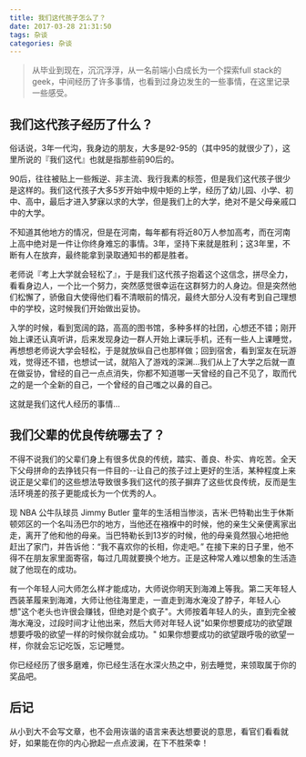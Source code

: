 ```yaml
---
title: 我们这代孩子怎么了？
date: 2017-03-28 21:31:50
tags: 杂谈
categories: 杂谈
---
```

>从毕业到现在，沉沉浮浮，从一名前端小白成长为一个探索full stack的 geek，中间经历了许多事情，也看到过身边发生的一些事情，在这里记录一些感受。

## 我们这代孩子经历了什么？
俗话说，3年一代沟，我身边的朋友，大多是92-95的（其中95的就很少了），这里所说的『我们这代』也就是指那些前90后的。

90后，往往被贴上一些叛逆、非主流、我行我素的标签，但是我们这代孩子很少是这样的。我们这代孩子大多5岁开始中规中矩的上学，经历了幼儿园、小学、初中、高中，最后才进入梦寐以求的大学，但是我们上的大学，绝对不是父母亲戚口中的大学。

不知道其他地方的情况，但是在河南，每年都有将近80万人参加高考，而在河南上高中绝对是一件让你终身难忘的事情。3年，坚持下来就是胜利；这3年里，不断有人在放弃，最终能拿到录取通知书的都是胜者。

老师说『考上大学就会轻松了』，于是我们这代孩子抱着这个这信念，拼尽全力，看看身边人，一个比一个努力，突然感觉很幸运在这群努力的人身边。但是突然他们松懈了，骄傲自大使得他们看不清眼前的情况，最终大部分人没有考到自己理想中的学校，这时候我们开始做出妥协。

入学的时候，看到宽阔的路，高高的图书馆，多种多样的社团，心想还不错；刚开始上课还认真听讲，后来发现身边一群人开始上课玩手机，还有一些人上课睡觉，再想想老师说大学会轻松，于是就放纵自己也那样做；回到宿舍，看到室友在玩游戏，觉得还不错，也想试一试，就陷入了游戏的深渊...我们从上了大学之后就一直在做妥协，曾经的自己一点点消失，你都不知道哪一天曾经的自己不见了，取而代之的是一个全新的自己，一个曾经的自己嗤之以鼻的自己。

这就是我们这代人经历的事情...

## 我们父辈的优良传统哪去了？
不得不说我们的父辈们身上有很多优良的传统，踏实、善良、朴实、肯吃苦。全天下父母拼命的去挣钱只有一件目的--让自己的孩子过上更好的生活，某种程度上来说正是父辈们的这些想法导致很多我们这代的孩子摒弃了这些优良传统，反而是生活环境差的孩子更能成长为一个优秀的人。

现 NBA 公牛队球员 Jimmy Butler 童年的生活相当惨淡，吉米·巴特勒出生于休斯顿郊区的一个名叫汤巴尔的地方，当他还在襁褓中的时候，他的亲生父亲便离家出走，离开了他和他的母亲。当巴特勒长到13岁的时候，他的母亲竟然狠心地把他赶出了家门，并告诉他：“我不喜欢你的长相，你走吧。” 在接下来的日子里，他不得不在朋友家里面寄宿，每过几周就要换个地方。正是这种常人难以想象的生活造就了他现在的成功。

有一个年轻人问大师怎么样才能成功，大师说你明天到海滩上等我。第二天年轻人西装革履来到海滩，大师让他往海里走，一直走到海水淹没了脖子，年轻人心想"这个老头也许很会赚钱，但绝对是个疯子"。大师按着年轻人的头，直到完全被海水淹没，过段时间才让他出来，然后大师对年轻人说"如果你想要成功的欲望跟想要呼吸的欲望一样的时候你就会成功。" 如果你想要成功的欲望跟呼吸的欲望一样，你就会忘记吃饭，忘记睡觉。

你已经经历了很多磨难，你已经生活在水深火热之中，别去睡觉，来领取属于你的奖品吧。

## 后记
从小到大不会写文章，也不会用诙谐的语言来表达想要说的意思，看官们看看就好，如果能在你的内心掀起一点点波澜，在下不胜荣幸！

